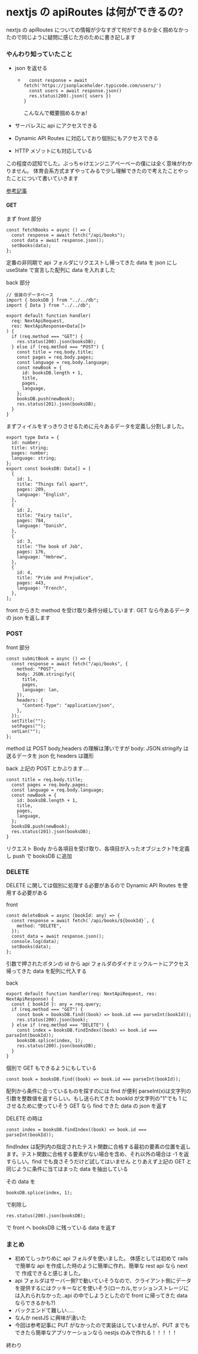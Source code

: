 # nextjs の apiRoutes は何ができるの?

nextjs の apiRoutes についての情報が少なすぎて何ができるか全く掴めなかったので同じように疑問に感じた方のために書き記します

### やんわり知っていたこと

- json を返せる

  - ```export default async function handler(req, res) {
      const response = await fetch('https://jsonplaceholder.typicode.com/users/')
      const users = await response.json()
      res.status(200).json({ users })
    }
    ```
    こんなんで概要掴めるかぁ!

- サーバレスに api にアクセスできる
- Dynamic API Routes に対応しており個別にもアクセスできる
- HTTP メゾットにも対応している

この程度の認知でした。ぶっちゃけエンジニアペーペーの僕には全く意味がわかりません。
体育会系方式まずやってみるで少し理解できたので考えたことやったことについて書いていきます

[参考記事](https://www.topcoder.com/thrive/articles/api-routes-for-next-js)

#### GET

まず front 部分

```
const fetchBooks = async () => {
  const response = await fetch("/api/books");
  const data = await response.json();
  setBooks(data);
};
```

定番の非同期で api フォルダにリクエストし帰ってきた data を json にし
useState で宣言した配列に data を入れました

back 部分

```
// 仮装のデータベース
import { booksDB } from "../../db";
import { Data } from "../../db";

export default function handler(
  req: NextApiRequest,
  res: NextApiResponse<Data[]>
) {
  if (req.method === "GET") {
    res.status(200).json(booksDB);
  } else if (req.method === "POST") {
    const title = req.body.title;
    const pages = req.body.pages;
    const language = req.body.language;
    const newBook = {
      id: booksDB.length + 1,
      title,
      pages,
      language,
    };
    booksDB.push(newBook);
    res.status(201).json(booksDB);
  }
}
```

まずフィイルをすっきりさせるために元々あるデータを定義し分割しました。

```
export type Data = {
  id: number;
  title: string;
  pages: number;
  language: string;
};
export const booksDB: Data[] = [
  {
    id: 1,
    title: "Things fall apart",
    pages: 209,
    language: "English",
  },
  {
    id: 2,
    title: "Fairy tails",
    pages: 784,
    language: "Danish",
  },
  {
    id: 3,
    title: "The book of Job",
    pages: 176,
    language: "Hebrew",
  },
  {
    id: 4,
    title: "Pride and Prejudice",
    pages: 443,
    language: "French",
  },
];
```

front からきた method を受け取り条件分岐しています.
GET なら今あるデータの json を返します

### POST

front 部分

```
const submitBook = async () => {
  const response = await fetch("/api/books", {
    method: "POST",
    body: JSON.stringify({
      title,
      pages,
      language: lan,
    }),
    headers: {
      "Content-Type": "application/json",
    },
  });
  setTitle("");
  setPages("");
  setLan("");
};
```

method は POST
body,headers の理解は薄いですが
body: JSON.stringify は送るデータを json 化
headers は雛形

back 上記の POST とかぶります....

```
const title = req.body.title;
  const pages = req.body.pages;
  const language = req.body.language;
  const newBook = {
    id: booksDB.length + 1,
    title,
    pages,
    language,
  };
  booksDB.push(newBook);
  res.status(201).json(booksDB);
}
```

リクエスト Body から各項目を受け取り、各項目が入ったオブジェクト?を定義し
push で booksDB に追加

### DELETE

DELETE に関しては個別に処理する必要があるので Dynamic API Routes を使用する必要がある

front

```
const deleteBook = async (bookId: any) => {
  const response = await fetch(`/api/books/${bookId}`, {
    method: "DELETE",
  });
  const data = await response.json();
  console.log(data);
  setBooks(data);
};
```

引数で押されたボタンの id から api フォルダのダイナミックルートにアクセス
帰ってきた data を配列に代入する

back

```
export default function handler(req: NextApiRequest, res: NextApiResponse) {
  const { bookId }: any = req.query;
  if (req.method === "GET") {
    const book = booksDB.find((book) => book.id === parseInt(bookId));
    res.status(200).json(book);
  } else if (req.method === "DELETE") {
    const index = booksDB.findIndex((book) => book.id === parseInt(bookId));
    booksDB.splice(index, 1);
    res.status(200).json(booksDB);
  }
}
```

個別で GET もできるようにもしている

```
const book = booksDB.find((book) => book.id === parseInt(bookId));
```

配列から条件に合っているものを探すのには find が便利
parseInt(x)は文字列の引数を整数値を返すらしい。もし送られてきた bookId が文字列の"1"でも 1 にさせるために使っていそう
GET なら find できた data の json を返す

DELETE の時は

```
const index = booksDB.findIndex((book) => book.id === parseInt(bookId));
```

findIndex は配列内の指定されたテスト関数に合格する最初の要素の位置を返します。テスト関数に合格する要素がない場合を含め、それ以外の場合は -1 を返すらしい。find でも良さそうだけど試してはいません とりあえず上記の GET と同じように条件に当てはまった data を抽出している

その data を

```
booksDB.splice(index, 1);
```

で削除し

```
res.status(200).json(booksDB);
```

で front へ booksDB に残っている data を返す

### まとめ

- 初めてしっかりめに api フォルダを使いました。
  体感としては初めて rails で簡単な api を作成した時のように簡単に作れ、簡単な rest api なら next で
  作成できると感じました。
- api フォルダはサーバー側?で動いていそうなので、クライアント側にデータを提供するにはクッキーなどを使いそう(ローカル,セッションストレージには入れられなかった..api の中でしようとしたので front に帰ってきた data ならできるかも?)
- バックエンドて難しい.....
- なんか nestJS に興味が湧いた
- 今回は参考記事に PUT がなかったので実装はしていませんが、PUT までもできたら簡単なアプリケーションなら nestjs のみで作れる！！！！！

終わり
